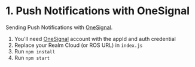 # 1. Push Notifications with OneSignal

Sending Push Notifications with [OneSignal](https://onesignal.com/). 

1. You'll need [OneSignal](https://onesignal.com/) account with the appId and auth credential 
2. Replace your Realm Cloud (or ROS URL) in `index.js` 
3. Run `npm install`
4. Run `npm start`